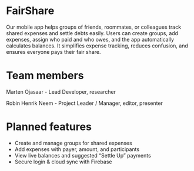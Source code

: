 # FairShare
Our mobile app helps groups of friends, roommates, or colleagues track shared expenses and settle debts easily. Users can create groups, add expenses, assign who paid and who owes, and the app automatically calculates balances. It simplifies expense tracking, reduces confusion, and ensures everyone pays their fair share.
# Team members
Marten Ojasaar - Lead Developer, researcher 

Robin Henrik Neem - Project Leader / Manager, editor, presenter

# Planned features
- Create and manage groups for shared expenses
- Add expenses with payer, amount, and participants
- View live balances and suggested “Settle Up” payments
- Secure login & cloud sync with Firebase

